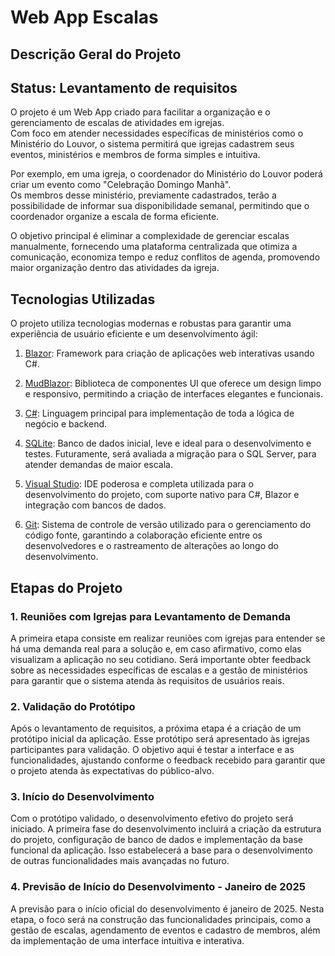 # Web App Escalas

## Descrição Geral do Projeto
## Status: Levantamento de requisitos

O projeto é um Web App criado para facilitar a organização e o gerenciamento de escalas de atividades em igrejas.  
Com foco em atender necessidades específicas de ministérios como o Ministério do Louvor, o sistema permitirá que igrejas cadastrem seus eventos, ministérios e membros de forma simples e intuitiva.  

Por exemplo, em uma igreja, o coordenador do Ministério do Louvor poderá criar um evento como "Celebração Domingo Manhã".  
Os membros desse ministério, previamente cadastrados, terão a possibilidade de informar sua disponibilidade semanal, permitindo que o coordenador organize a escala de forma eficiente.  

O objetivo principal é eliminar a complexidade de gerenciar escalas manualmente, fornecendo uma plataforma centralizada que otimiza a comunicação, economiza tempo e reduz conflitos de agenda, promovendo maior organização dentro das atividades da igreja.

## Tecnologias Utilizadas

O projeto utiliza tecnologias modernas e robustas para garantir uma experiência de usuário eficiente e um desenvolvimento ágil:

1. [Blazor](https://dotnet.microsoft.com/en-us/apps/aspnet/web-apps/blazor): Framework para criação de aplicações web interativas usando C#.
   
2. [MudBlazor](https://mudblazor.com/): Biblioteca de componentes UI que oferece um design limpo e responsivo, permitindo a criação de interfaces elegantes e funcionais.
   
3. [C#](https://learn.microsoft.com/en-us/dotnet/csharp/): Linguagem principal para implementação de toda a lógica de negócio e backend.
   
4. [SQLite](https://sqlite.org/): Banco de dados inicial, leve e ideal para o desenvolvimento e testes. Futuramente, será avaliada a migração para o SQL Server, para atender demandas de maior escala.
   
5. [Visual Studio](https://visualstudio.microsoft.com/pt-br/): IDE poderosa e completa utilizada para o desenvolvimento do projeto, com suporte nativo para C#, Blazor e integração com bancos de dados.
   
6. [Git](https://git-scm.com/): Sistema de controle de versão utilizado para o gerenciamento do código fonte, garantindo a colaboração eficiente entre os desenvolvedores e o rastreamento de alterações ao longo do desenvolvimento.

## Etapas do Projeto

### 1. Reuniões com Igrejas para Levantamento de Demanda

A primeira etapa consiste em realizar reuniões com igrejas para entender se há uma demanda real para a solução e, em caso afirmativo, como elas visualizam a aplicação no seu cotidiano. Será importante obter feedback sobre as necessidades específicas de escalas e a gestão de ministérios para garantir que o sistema atenda às requisitos de usuários reais.

### 2. Validação do Protótipo

Após o levantamento de requisitos, a próxima etapa é a criação de um protótipo inicial da aplicação. Esse protótipo será apresentado às igrejas participantes para validação. O objetivo aqui é testar a interface e as funcionalidades, ajustando conforme o feedback recebido para garantir que o projeto atenda às expectativas do público-alvo.

### 3. Início do Desenvolvimento

Com o protótipo validado, o desenvolvimento efetivo do projeto será iniciado. A primeira fase do desenvolvimento incluirá a criação da estrutura do projeto, configuração de banco de dados e implementação da base funcional da aplicação. Isso estabelecerá a base para o desenvolvimento de outras funcionalidades mais avançadas no futuro.

### 4. Previsão de Início do Desenvolvimento - Janeiro de 2025

A previsão para o início oficial do desenvolvimento é janeiro de 2025. Nesta etapa, o foco será na construção das funcionalidades principais, como a gestão de escalas, agendamento de eventos e cadastro de membros, além da implementação de uma interface intuitiva e interativa.
